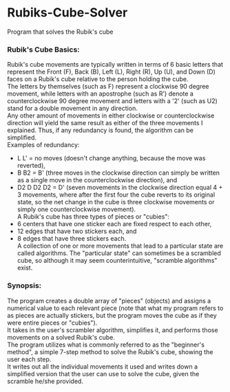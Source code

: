 # Rubiks-Cube-Solver <br/>
Program that solves the Rubik's cube <br/>

### Rubik's Cube Basics: <br/>
  Rubik's cube movements are typically written in terms of 6 basic letters that represent the Front (F), Back (B), Left (L), Right (R), Up (U), and Down (D) faces on a Rubik's cube relative to the person holding the cube. <br/>
  The letters by themselves (such as F) represent a clockwise 90 degree movement, while letters with an apostrophe (such as R') denote a counterclockwise 90 degree movement and letters with a '2' (such as U2) stand for a double movement in any direction. <br/>
  Any other amount of movements in either clockwise or counterclockwise direction will yield the same result as either of the three movements I explained. Thus, if any redundancy is found, the algorithm can be simplified. <br/>
  Examples of redundancy: <br/>
  - L L' = no moves (doesn't change anything, because the move was reverted), <br/>
  - B B2 = B' (three moves in the clockwise direction can simply be written as a single move in the counterclockwise direction), and <br/>
  - D2 D D2 D2 = D' (seven movements in the clockwise direction equal 4 + 3 movements, where after the first four the cube reverts to its original state, so the net change in the cube is three clockwise movements or simply one counterclockwise movement). <br/>
A Rubik's cube has three types of pieces or "cubies": <br/>
  - 6 centers that have one sticker each are fixed respect to each other, <br/>
  - 12 edges that have two stickers each, and <br/>
  - 8 edges that have three stickers each. <br/>
  A collection of one or more movements that lead to a particular state are called algorithms. The "particular state" can sometimes be a scrambled cube, so although it may seem counterintuitive, "scramble algorithms" exist. <br/>
  

### Synopsis: <br/>
  The program creates a double array of "pieces" (objects) and assigns a numerical value to each relevant piece (note that what my program refers to as pieces are actually stickers, but the program moves the cube as if they were entire pieces or "cubies"). <br/>
  It takes in the user's scrambler algorithm, simplifies it, and performs those movements on a solved Rubik's cube. <br/>
  The program utilizes what is commonly referred to as the "beginner's method", a simple 7-step method to solve the Rubik's cube, showing the user each step. <br/>
  It writes out all the individual movements it used and writes down a simplified version that the user can use to solve the cube, given the scramble he/she provided. <br/>
  
